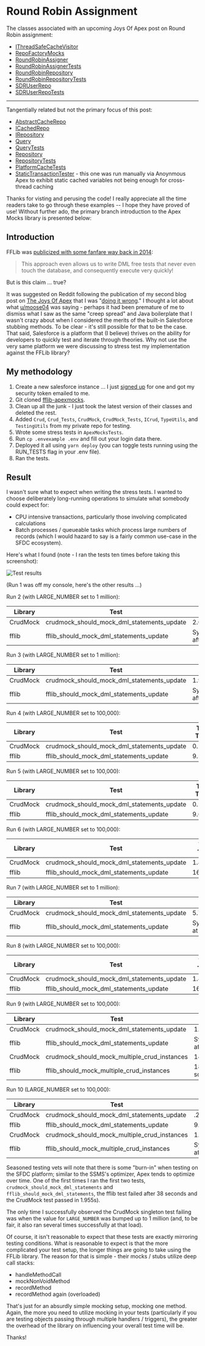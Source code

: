 # Round Robin Assignment

The classes associated with an upcoming Joys Of Apex post on Round Robin assignment:

- [IThreadSafeCacheVisitor](https://github.com/jamessimone/apex-mocks-stress-test/tree/round-robin-assignment/core/classes/IThreadSafeCacheVisitor.cls)
- [RepoFactoryMocks](https://github.com/jamessimone/apex-mocks-stress-test/tree/round-robin-assignment/src/classes/RepoFactoryMocks.cls)
- [RoundRobinAssigner](https://github.com/jamessimone/apex-mocks-stress-test/tree/round-robin-assignment/core/classes/RoundRobinAssigner.cls)
- [RoundRobinAssignerTests](https://github.com/jamessimone/apex-mocks-stress-test/tree/round-robin-assignment/core/classes/RoundRobinAssignerTests.cls)
- [RoundRobinRepository](https://github.com/jamessimone/apex-mocks-stress-test/tree/round-robin-assignment/core/classes/RoundRobinRepository.cls)
- [RoundRobinRepositoryTests](https://github.com/jamessimone/apex-mocks-stress-test/tree/round-robin-assignment/core/classes/RoundRobinRepositoryTests.cls)
- [SDRUserRepo](https://github.com/jamessimone/apex-mocks-stress-test/tree/round-robin-assignment/core/classes/SDRUserRepo.cls)
- [SDRUserRepoTests](https://github.com/jamessimone/apex-mocks-stress-test/tree/round-robin-assignment/core/classes/SDRUserRepoTests.cls)

---

Tangentially related but not the primary focus of this post:

- [AbstractCacheRepo](https://github.com/jamessimone/apex-mocks-stress-test/tree/round-robin-assignment/core/classes/AbstractCacheRepo.cls)
- [ICachedRepo](https://github.com/jamessimone/apex-mocks-stress-test/tree/round-robin-assignment/core/classes/ICachedRepo.cls)
- [IRepository](https://github.com/jamessimone/apex-mocks-stress-test/tree/round-robin-assignment/src/classes/IRepository.cls)
- [Query](https://github.com/jamessimone/apex-mocks-stress-test/tree/round-robin-assignment/src/classes/Query.cls)
- [QueryTests](https://github.com/jamessimone/apex-mocks-stress-test/tree/round-robin-assignment/src/classes/QueryTests.cls)
- [Repository](https://github.com/jamessimone/apex-mocks-stress-test/tree/round-robin-assignment/src/classes/Repository.cls)
- [RepositoryTests](https://github.com/jamessimone/apex-mocks-stress-test/tree/round-robin-assignment/src/classes/RepositoryTests.cls)
- [PlatformCacheTests](https://github.com/jamessimone/apex-mocks-stress-test/tree/round-robin-assignment/core/classes/PlatformCacheTests.cls)
- [StaticTransactionTester](https://github.com/jamessimone/apex-mocks-stress-test/tree/round-robin-assignment/core/classes/StaticTransactionTester.cls) - this one was run manually via Anoynmous Apex to exhibit static cached variables not being enough for cross-thread caching

Thanks for visting and perusing the code! I really appreciate all the time readers take to go through these examples -- I hope they have proved of use! Without further ado, the primary branch introduction to the Apex Mocks library is presented below:

## Introduction

FFLib was [publicized with some fanfare way back in 2014](https://code4cloud.wordpress.com/2014/05/09/simple-dependency-injection/):

> This approach even allows us to write DML free tests that never even touch the database, and consequently execute very quickly!

But is this claim ... true?

It was suggested on Reddit following the publication of my second blog post on [The Joys Of Apex](https://jamessimone.net/blog/the-joys-of-apex) that I was "[doing it wrong](https://www.reddit.com/r/salesforce/comments/egrw71/the_joys_of_apex_mocking_dml_operations/)." I thought a lot about what [u/moose04](https://www.reddit.com/user/moose04/) was saying - perhaps it had been premature of me to dismiss what I saw as the same "creep spread" and Java boilerplate that I wasn't crazy about when I considered the merits of the built-in Salesforce stubbing methods. To be clear - it's still possible for that to be the case. That said, Salesforce is a platform that (I believe) thrives on the ability for developers to quickly test and iterate through theories. Why not use the very same platform we were discussing to stress test my implementation against the FFLib library?

## My methodology

1. Create a new salesforce instance ... I just [signed up](https://developer.salesforce.com/signup) for one and got my security token emailed to me.
2. Git cloned [fflib-apexmocks](https://github.com/apex-enterprise-patterns/fflib-apex-mocks).
3. Clean up all the junk - I just took the latest version of their classes and deleted the rest.
4. Added `Crud`, `Crud_Tests`, `CrudMock`, `CrudMock_Tests`, `ICrud`, `TypeUtils`, and `TestingUtils` from my private repo for testing.
5. Wrote some stress tests in `ApexMocksTests`.
6. Run `cp .envexample .env` and fill out your login data there.
7. Deployed it all using `yarn deploy` (you can toggle tests running using the RUN_TESTS flag in your .env file).
8. Ran the tests.

## Result

I wasn't sure what to expect when writing the stress tests. I wanted to choose deliberately long-running operations to simulate what somebody could expect for:

- CPU intensive transactions, particularly those involving complicated calculations
- Batch processes / queueable tasks which process large numbers of records (which I would hazard to say is a fairly common use-case in the SFDC ecosystem).

Here's what I found (note - I ran the tests ten times before taking this screenshot):

![Test results](./apex-mocks-test-failure.JPG)

(Run 1 was off my console, here's the other results ...)

Run 2 (with LARGE_NUMBER set to 1 million):

| Library  | Test                                       | Test Time                           |
| -------- | ------------------------------------------ | ----------------------------------- |
| CrudMock | crudmock_should_mock_dml_statements_update | 2.069s                              |
| fflib    | fflib_should_mock_dml_statements_update    | System.LimitException after 37.036s |

Run 3 (with LARGE_NUMBER set to 1 million):

| Library  | Test                                       | Test Time                          |
| -------- | ------------------------------------------ | ---------------------------------- |
| CrudMock | crudmock_should_mock_dml_statements_update | 1.955s                             |
| fflib    | fflib_should_mock_dml_statements_update    | System.LimitException after 38.21s |

Run 4 (with LARGE_NUMBER set to 100,000):

| Library  | Test                                       | Test Time |
| -------- | ------------------------------------------ | --------- |
| CrudMock | crudmock_should_mock_dml_statements_update | 0.295s    |
| fflib    | fflib_should_mock_dml_statements_update    | 9.585s    |

Run 5 (with LARGE_NUMBER set to 100,000):

| Library  | Test                                       | Test Time |
| -------- | ------------------------------------------ | --------- |
| CrudMock | crudmock_should_mock_dml_statements_update | 0.208s    |
| fflib    | fflib_should_mock_dml_statements_update    | 9.655s    |

Run 6 (with LARGE_NUMBER set to 100,000):

| Library  | Test                                       | Test Time |
| -------- | ------------------------------------------ | --------- |
| CrudMock | crudmock_should_mock_dml_statements_update | 1.835s    |
| fflib    | fflib_should_mock_dml_statements_update    | 16.639s   |

Run 7 (with LARGE_NUMBER set to 1 million):

| Library  | Test                                       | Test Time                        |
| -------- | ------------------------------------------ | -------------------------------- |
| CrudMock | crudmock_should_mock_dml_statements_update | 5.703s                           |
| fflib    | fflib_should_mock_dml_statements_update    | System.LimitException at 20.543s |

Run 8 (with LARGE_NUMBER set to 100,000):

| Library  | Test                                       | Test Time |
| -------- | ------------------------------------------ | --------- |
| CrudMock | crudmock_should_mock_dml_statements_update | 1.823s    |
| fflib    | fflib_should_mock_dml_statements_update    | 16.694s   |

Run 9 (with LARGE_NUMBER set to 100,000):

| Library  | Test                                         | Test Time                           |
| -------- | -------------------------------------------- | ----------------------------------- |
| CrudMock | crudmock_should_mock_dml_statements_update   | 1.796s                              |
| fflib    | fflib_should_mock_dml_statements_update      | System.LimitException after 15.994s |
| CrudMock | crudmock_should_mock_multiple_crud_instances | 14.206s                             |
| fflib    | fflib_should_mock_multiple_crud_instances    | 18.292s (passed, somehow)           |

Run 10 (LARGE_NUMBER set to 100,000):

| Library  | Test                                         | Test Time                           |
| -------- | -------------------------------------------- | ----------------------------------- |
| CrudMock | crudmock_should_mock_dml_statements_update   | .225s                               |
| fflib    | fflib_should_mock_dml_statements_update      | 9.655s                              |
| CrudMock | crudmock_should_mock_multiple_crud_instances | 1.711s                              |
| fflib    | fflib_should_mock_multiple_crud_instances    | System.LimitException after 16.212s |

Seasoned testing vets will note that there is some "burn-in" when testing on the SFDC platform; similar to the SSMS's optimizer, Apex tends to optimize over time. One of the first times I ran the first two tests, `crudmock_should_mock_dml_statements` and `fflib_should_mock_dml_statements`, the fflib test failed after 38 seconds and the CrudMock test passed in 1.955s).

The only time I successfully observed the CrudMock singleton test failing was when the value for `LARGE_NUMBER` was bumped up to 1 million (and, to be fair, it also ran several times successfully at that load).

Of course, it isn't reasonable to expect that these tests are exactly mirroring testing conditions. What is reasonable to expect is that the more complicated your test setup, the longer things are going to take using the FFLib library. The reason for that is simple - their mocks / stubs utilize deep call stacks:

- handleMethodCall
- mockNonVoidMethod
- recordMethod
- recordMethod again (overloaded)

That's just for an absurdly simple mocking setup, mocking one method. Again, the more you need to utilize mocking in your tests (particularly if you are testing objects passing through multiple handlers / triggers), the greater the overhead of the library on influencing your overall test time will be.

Thanks!
